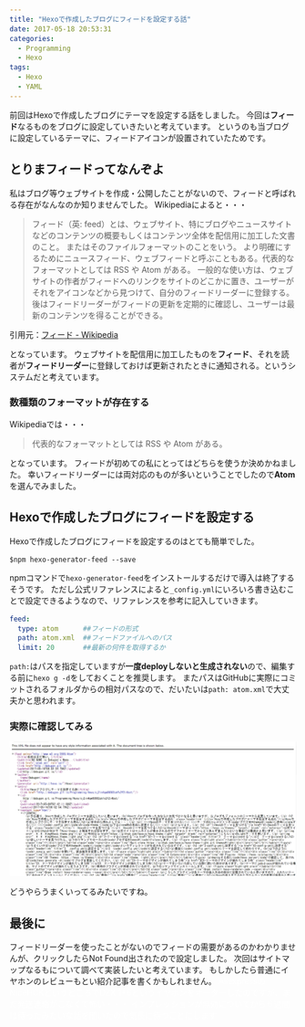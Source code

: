 ```yaml
---
title: "Hexoで作成したブログにフィードを設定する話"
date: 2017-05-18 20:53:31
categories:
  - Programming
  - Hexo
tags:
  - Hexo
  - YAML
---
```


前回はHexoで作成したブログにテーマを設定する話をしました。
今回は**フィード**なるものをブログに設定していきたいと考えています。
というのも当ブログに設定しているテーマに、フィードアイコンが設置されていたためです。

## とりまフィードってなんぞよ
私はブログ等ウェブサイトを作成・公開したことがないので、フィードと呼ばれる存在がなんなのか知りませんでした。
Wikipediaによると・・・

>フィード（英: feed）とは、ウェブサイト、特にブログやニュースサイトなどのコンテンツの概要もしくはコンテンツ全体を配信用に加工した文書のこと。
またはそのファイルフォーマットのことをいう。
より明確にするためにニュースフィード、ウェブフィードと呼ぶこともある。代表的なフォーマットとしては RSS や Atom がある。
一般的な使い方は、ウェブサイトの作者がフィードへのリンクをサイトのどこかに置き、ユーザーがそれをアイコンなどから見つけて、自分のフィードリーダーに登録する。後はフィードリーダーがフィードの更新を定期的に確認し、ユーザーは最新のコンテンツを得ることができる。
><div style="text-align: right;">
引用元：[フィード - Wikipedia](https://ja.wikipedia.org/wiki/%E3%83%95%E3%82%A3%E3%83%BC%E3%83%89)
</div>

となっています。
ウェブサイトを配信用に加工したものを**フィード**、それを読者が**フィードリーダー**に登録しておけば更新されたときに通知される。というシステムだと考えています。

### 数種類のフォーマットが存在する
Wikipediaでは・・・

  >代表的なフォーマットとしては RSS や Atom がある。

となっています。
フィードが初めての私にとってはどちらを使うか決めかねました。
幸いフィードリーダーには両対応のものが多いということでしたので**Atom**を選んでみました。

## Hexoで作成したブログにフィードを設定する
Hexoで作成したブログにフィードを設定するのはとても簡単でした。

```
$npm hexo-generator-feed --save
```

npmコマンドで`hexo-generator-feed`をインストールするだけで導入は終了するそうです。
ただし公式リファレンスによると`_config.yml`にいろいろ書き込むことで設定できるようなので、リファレンスを参考に記入していきます。

```YAML:_config.yml
feed:
  type: atom      ##フィードの形式
  path: atom.xml  ##フィードファイルへのパス
  limit: 20       ##最新の何件を取得するか
```

`path:`はパスを指定していますが**一度deployしないと生成されない**ので、編集する前に`hexo g -d`をしておくことを推奨します。
またパスはGitHubに実際にコミットされるフォルダからの相対パスなので、だいたいは`path: atom.xml`で大丈夫かと思われます。

### 実際に確認してみる
<img src="..\..\..\img\hexo_feed.png" />

どうやらうまくいってるみたいですね。

## 最後に
フィードリーダーを使ったことがないのでフィードの需要があるのかわかりませんが、クリックしたらNot Found出されたので設定しました。
次回はサイトマップなるもについて調べて実装したいと考えています。
もしかしたら普通にイヤホンのレビューもとい紹介記事を書くかもしれません。
<font color="White">AliexpressのNiceHCKというところでDZX 1+6というイヤホンをオーダーしたのですが、まだ発送連絡がこなくて怖い・・・</font>
<font color="White">インプレッションが無効についてから６週間は待ったみたいな話を聞いたので気長に待つことにします</font>

<!--
<img src="..\..\..\img\" />
<font color="White"></font>
-->
